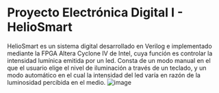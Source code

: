 # Proyecto Electrónica Digital I - HelioSmart
HelioSmart es un sistema digital desarrollado en Verilog e implementado mediante la FPGA Altera Cyclone IV de Intel, cuya función es controlar la intensidad lumínica emitida por un led.
Consta de un modo manual en el que el usuario elige el nivel de iluminación a través de un teclado, y un modo automático en el cual la intensidad del led varía en razón de la luminosidad percibida en el medio.
![image](https://user-images.githubusercontent.com/60418323/131223978-913bebaf-6512-4ddb-9e12-d9dcad900199.png)
